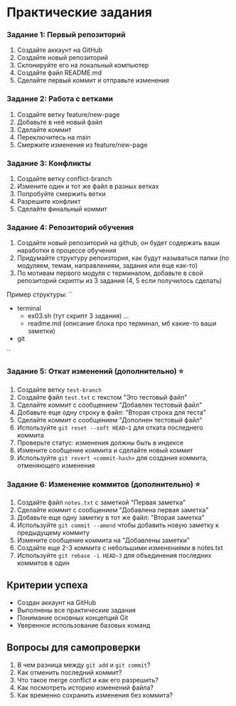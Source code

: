# Практические задания

### Задание 1: Первый репозиторий

1. Создайте аккаунт на GitHub
2. Создайте новый репозиторий
3. Склонируйте его на локальный компьютер
4. Создайте файл README.md
5. Сделайте первый коммит и отправьте изменения

### Задание 2: Работа с ветками

1. Создайте ветку feature/new-page
2. Добавьте в неё новый файл
3. Сделайте коммит
4. Переключитесь на main
5. Смержите изменения из feature/new-page

### Задание 3: Конфликты

1. Создайте ветку conflict-branch
2. Измените один и тот же файл в разных ветках
3. Попробуйте смержить ветки
4. Разрешите конфликт
5. Сделайте финальный коммит

### Задание 4: Репозиторий обучения

1. Создайте новый репозиторий на github, он будет содержать ваши наработки в процессе обучения
2. Придумайте структуру репоизтория, как будут называться папки (по модуляем, темам, направлениям, задания или еще как-то)
3. По мотивам первого модуля с терминалом, добавьте в свой репозиторий скрипты из 3 задания (4, 5 если получилось сделать)

Пример структуры: 
``

   - terminal
      - ex03.sh (тут скрипт 3 задания)
      ...
      - readme.md (описание блока про терминал, мб какие-то ваши заметки)
   - git

`` 

### Задание 5: Откат изменений (дополнительно) :star:

1. Создайте ветку ``test-branch``
2. Создайте файл ``test.txt`` с текстом "Это тестовый файл"
3. Сделайте коммит с сообщением "Добавлен тестовый файл"
4. Добавьте еще одну строку в файл: "Вторая строка для теста"
5. Сделайте коммит с сообщением "Дополнен тестовый файл"
6. Используйте ``git reset --soft HEAD~1`` для отката последнего коммита
7. Проверьте статус: изменения должны быть в индексе
8. Измените сообщение коммита и сделайте новый коммит
9. Используйте ``git revert <commit-hash>`` для создания коммита, отменяющего изменения

### Задание 6: Изменение коммитов (дополнительно) :star:

1. Создайте файл ``notes.txt`` с заметкой "Первая заметка"
2. Сделайте коммит с сообщением "Добавлена первая заметка"
3. Добавьте еще одну заметку в тот же файл: "Вторая заметка"
4. Используйте ``git commit --amend`` чтобы добавить новую заметку к предыдущему коммиту
5. Измените сообщение коммита на "Добавлены заметки"
6. Создайте еще 2-3 коммита с небольшими изменениями в notes.txt
7. Используйте ``git rebase -i HEAD~3`` для объединения последних коммитов в один

## Критерии успеха

- Создан аккаунт на GitHub
- Выполнены все практические задания
- Понимание основных концепций Git
- Уверенное использование базовых команд

## Вопросы для самопроверки

1. В чем разница между ``git add`` и ``git commit``?
2. Как отменить последний коммит?
3. Что такое merge conflict и как его разрешить?
4. Как посмотреть историю изменений файла?
5. Как временно сохранить изменения без коммита?
